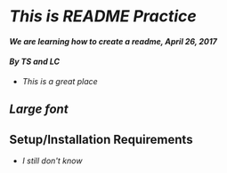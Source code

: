 # _This is README Practice_
#### _We are learning how to create a readme, April 26, 2017_
#### _**By TS and LC**_

* _This is a great place_

## _Large font_

## Setup/Installation Requirements
* _I still don't know_
